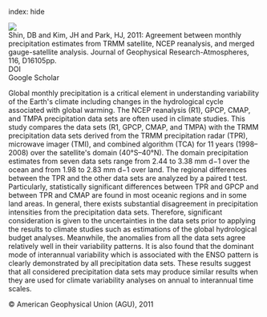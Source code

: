 index: hide

<div class="Citation">
    <div class="Citation-thumb CitationThumb-linked"  data-href="https://doi.org/10.1029/2010jd015483">
      <img src="https://static.claimspace.cloud/climate-study-static/refs/thumbs/9/Shin_et_al_2011-thumb.png" />
    </div>

  <div class="Citation-body">
    <div class="Citation-text">Shin, DB and Kim, JH and Park, HJ, 2011: Agreement between monthly precipitation estimates from TRMM satellite, NCEP reanalysis, and merged gauge-satellite analysis. <span class="Article-journal">Journal of Geophysical Research-Atmospheres, </span><span class="Article-volume">116, </span>D16105pp.</div>
    <div class="Citation-links">
      <div class="CitationLink" data-href="https://doi.org/10.1029/2010jd015483">
        <div class="CitationLink-icon CitationLink-Doi"></div>
        <div class="CitationLink-text">DOI</div>
      </div>
      <div class="CitationLink" data-href="https://scholar.google.com/scholar?q=10.1029/2010jd015483">
        <div class="CitationLink-icon CitationLink-Scholar"></div>
        <div class="CitationLink-text">Google Scholar</div>
      </div>
    </div>
  </div>
</div>

Global monthly precipitation is a critical element in understanding variability of the Earth's climate including changes in the hydrological cycle associated with global warming. The NCEP reanalysis (R1), GPCP, CMAP, and TMPA precipitation data sets are often used in climate studies. This study compares the data sets (R1, GPCP, CMAP, and TMPA) with the TRMM precipitation data sets derived from the TRMM precipitation radar (TPR), microwave imager (TMI), and combined algorithm (TCA) for 11 years (1998–2008) over the satellite's domain (40°S–40°N). The domain precipitation estimates from seven data sets range from 2.44 to 3.38 mm d−1 over the ocean and from 1.98 to 2.83 mm d−1 over land. The regional differences between the TPR and the other data sets are analyzed by a paired t test. Particularly, statistically significant differences between TPR and GPCP and between TPR and CMAP are found in most oceanic regions and in some land areas. In general, there exists substantial disagreement in precipitation intensities from the precipitation data sets. Therefore, significant consideration is given to the uncertainties in the data sets prior to applying the results to climate studies such as estimations of the global hydrological budget analyses. Meanwhile, the anomalies from all the data sets agree relatively well in their variability patterns. It is also found that the dominant mode of interannual variability which is associated with the ENSO pattern is clearly demonstrated by all precipitation data sets. These results suggest that all considered precipitation data sets may produce similar results when they are used for climate variability analyses on annual to interannual time scales.

<div class="Citation-copy">
&copy; American Geophysical Union (AGU), 2011
</div>